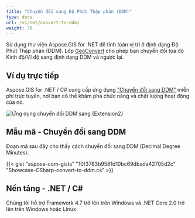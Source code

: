 ```yaml
---
title: "Chuyển đổi sang Độ Phút Thập phân (DDM)"
type: docs
url: /vi/net/convert-to-ddm/
weight: 70
---
```


Sử dụng thư viện Aspose.GIS for .NET để tính toán vị trí ở định dạng Độ Phút Thập phân (DDM). Lớp [GeoConvert](https://reference.aspose.com/gis/net/aspose.gis/geoconvert) cho phép bạn chuyển đổi tọa độ Kinh độ/Vĩ độ sang định dạng DDM và ngược lại.

## **Ví dụ trực tiếp**

Aspose.GIS for .NET / C# cung cấp ứng dụng ["Chuyển đổi sang DDM"](https://products.aspose.app/gis/coordinates/convert-to-ddm) miễn phí trực tuyến, nơi bạn có thể khám phá chức năng và chất lượng hoạt động của nó.

![Ứng dụng chuyển đổi DDM sang {Extension2}](coordinates.png)

## **Mẫu mã - Chuyển đổi sang DDM**

Đoạn mã sau đây cho thấy cách chuyển đổi sang DDM (Decimal Degree Minutes).

{{< gist "aspose-com-gists" "10f3783b9581d10bc69dbada42705d2c" "Showcase-CSharp-convert-to-ddm.cs" >}}

## **Nền tảng - .NET / C#**

Chúng tôi hỗ trợ Framework 4.7 trở lên trên Windows và .NET Core 2.0 trở lên trên Windows hoặc Linux
